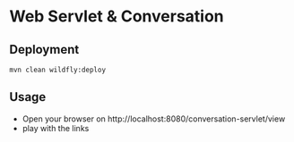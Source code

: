 # Web Servlet & Conversation

## Deployment

```
mvn clean wildfly:deploy
```

## Usage

- Open your browser on http://localhost:8080/conversation-servlet/view
- play with the links